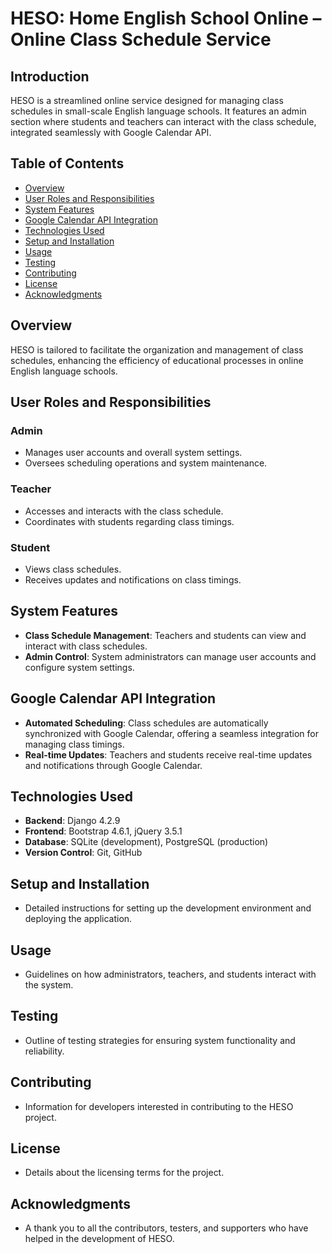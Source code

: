 # HESO: Home English School Online – Online Class Schedule Service

## Introduction
HESO is a streamlined online service designed for managing class schedules in small-scale English language schools. It features an admin section where students and teachers can interact with the class schedule, integrated seamlessly with Google Calendar API.

## Table of Contents
- [Overview](#overview)
- [User Roles and Responsibilities](#user-roles-and-responsibilities)
- [System Features](#system-features)
- [Google Calendar API Integration](#google-calendar-api-integration)
- [Technologies Used](#technologies-used)
- [Setup and Installation](#setup-and-installation)
- [Usage](#usage)
- [Testing](#testing)
- [Contributing](#contributing)
- [License](#license)
- [Acknowledgments](#acknowledgments)

## Overview
HESO is tailored to facilitate the organization and management of class schedules, enhancing the efficiency of educational processes in online English language schools.

## User Roles and Responsibilities
### Admin
- Manages user accounts and overall system settings.
- Oversees scheduling operations and system maintenance.

### Teacher
- Accesses and interacts with the class schedule.
- Coordinates with students regarding class timings.

### Student
- Views class schedules.
- Receives updates and notifications on class timings.

## System Features
- **Class Schedule Management**: Teachers and students can view and interact with class schedules.
- **Admin Control**: System administrators can manage user accounts and configure system settings.

## Google Calendar API Integration
- **Automated Scheduling**: Class schedules are automatically synchronized with Google Calendar, offering a seamless integration for managing class timings.
- **Real-time Updates**: Teachers and students receive real-time updates and notifications through Google Calendar.

## Technologies Used
- **Backend**: Django 4.2.9
- **Frontend**: Bootstrap 4.6.1, jQuery 3.5.1
- **Database**: SQLite (development), PostgreSQL (production)
- **Version Control**: Git, GitHub

## Setup and Installation
- Detailed instructions for setting up the development environment and deploying the application.

## Usage
- Guidelines on how administrators, teachers, and students interact with the system.

## Testing
- Outline of testing strategies for ensuring system functionality and reliability.

## Contributing
- Information for developers interested in contributing to the HESO project.

## License
- Details about the licensing terms for the project.

## Acknowledgments
- A thank you to all the contributors, testers, and supporters who have helped in the development of HESO.
